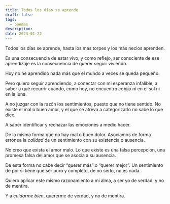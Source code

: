```yaml
---
title: Todos los días se aprende
draft: false
tags:
  - poemas
description: 
date: 2023-01-22
---
```

Todos los días se aprende,
hasta los más torpes y los más necios aprenden.

Es una consecuencia de estar vivo, y como reflejo,
ser consciente de ese aprendizaje es la consecuencia de querer seguir viviendo.

Hoy no he aprendido nada más que el mundo a veces se queda pequeño.

Pero quiero seguir aprendiendo,
a conectar con mi esperanza infalible,
a saber a qué recurrir cuando, como hoy, no encuentro cobijo ni en el sol ni en la luna.

A no juzgar con la razón los sentimientos, puesto que no tiene sentido. No existe el mal o buen amor, y el que se atreva a categorizarlo no sabe lo que dice.

A saber identificar y rechazar las emociones a medio hacer.

De la misma forma que no hay mal o buen dolor. Asociamos de forma errónea la _calidad_ de un sentimiento con su existencia o ausencia.

No creo que exista el amor malo. Lo que existe es una falsa percepción, una promesa falsa del amor que se asocia a su ausencia.

De esta forma no cabe decir “querer más” o “querer mejor”. Un sentimiento de por sí tiene que ser puro y completo, de no serlo, no es nada.

Quiero aplicar este mismo razonamiento a mi alma, a ser yo de verdad, y no de mentira.

Y a _cuidarme bien_, quererme de verdad, y no de mentira.
